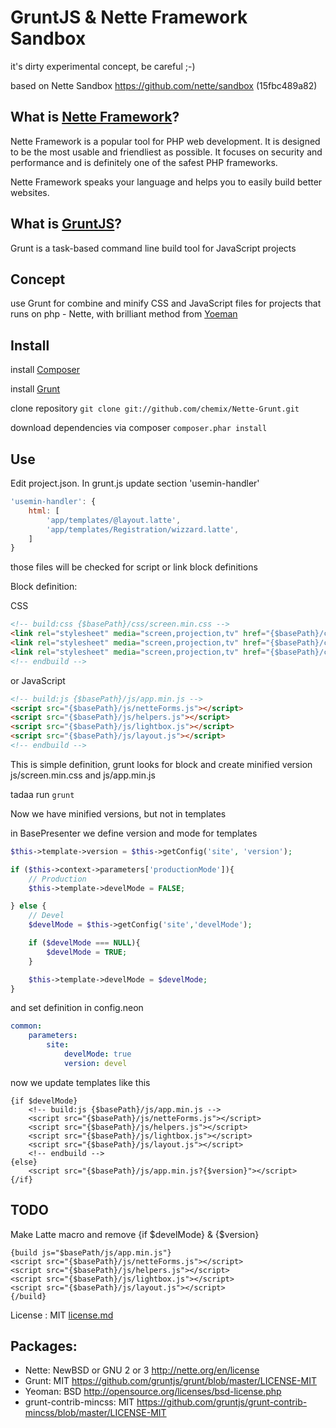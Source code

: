 GruntJS & Nette Framework Sandbox
=================================

it's dirty experimental concept, be careful ;-)

based on Nette Sandbox https://github.com/nette/sandbox (15fbc489a82)



What is [Nette Framework](http://nette.org)?
------------------------

Nette Framework is a popular tool for PHP web development. It is designed to be
the most usable and friendliest as possible. It focuses on security and
performance and is definitely one of the safest PHP frameworks.

Nette Framework speaks your language and helps you to easily build better websites.

What is [GruntJS](http://gruntjs.com)?
------------------------

Grunt is a task-based command line build tool for JavaScript projects



Concept
------------------------

use Grunt for combine and minify CSS and JavaScript files for projects that runs
on php - Nette, with brilliant method from [Yoeman](http://yeoman.io)



Install
------------------------

install [Composer](http://getcomposer.org)

install [Grunt](http://gruntjs.com)

clone repository
`git clone git://github.com/chemix/Nette-Grunt.git`

download dependencies via composer
`composer.phar install`

Use
------------------------

Edit project.json. In grunt.js update section 'usemin-handler'
```JavaScript
'usemin-handler': {
	html: [
		'app/templates/@layout.latte',
		'app/templates/Registration/wizzard.latte',
	]
}
```

those files will be checked for script or link block definitions

Block definition:

CSS
```html
<!-- build:css {$basePath}/css/screen.min.css -->
<link rel="stylesheet" media="screen,projection,tv" href="{$basePath}/css/reset.css">
<link rel="stylesheet" media="screen,projection,tv" href="{$basePath}/css/screen.css">
<link rel="stylesheet" media="screen,projection,tv" href="{$basePath}/css/hyperCSS3.css">
<!-- endbuild -->
```


or JavaScript
```html
<!-- build:js {$basePath}/js/app.min.js -->
<script src="{$basePath}/js/netteForms.js"></script>
<script src="{$basePath}/js/helpers.js"></script>
<script src="{$basePath}/js/lightbox.js"></script>
<script src="{$basePath}/js/layout.js"></script>
<!-- endbuild -->
```

This is simple definition, grunt looks for block and create minified version js/screen.min.css and js/app.min.js

tadaa run `grunt`

Now we have minified versions, but not in templates

in BasePresenter we define version and mode for templates

```php
$this->template->version = $this->getConfig('site', 'version');

if ($this->context->parameters['productionMode']){
	// Production
	$this->template->develMode = FALSE;

} else {
	// Devel
	$develMode = $this->getConfig('site','develMode');

	if ($develMode === NULL){
		$develMode = TRUE;
	}

	$this->template->develMode = $develMode;
}
```
and set definition in config.neon

```yaml
common:
	parameters:
		site:
			develMode: true
			version: devel
```

now we update templates like this

```smarty
{if $develMode}
	<!-- build:js {$basePath}/js/app.min.js -->
	<script src="{$basePath}/js/netteForms.js"></script>
	<script src="{$basePath}/js/helpers.js"></script>
	<script src="{$basePath}/js/lightbox.js"></script>
	<script src="{$basePath}/js/layout.js"></script>
	<!-- endbuild -->
{else}
	<script src="{$basePath}/js/app.min.js?{$version}"></script>
{/if}
```


TODO
------------------------

Make Latte macro and remove {if $develMode} & {$version}

```smarty
{build js="$basePath/js/app.min.js"}
<script src="{$basePath}/js/netteForms.js"></script>
<script src="{$basePath}/js/helpers.js"></script>
<script src="{$basePath}/js/lightbox.js"></script>
<script src="{$basePath}/js/layout.js"></script>
{/build}
```



License : MIT [license.md](https://github.com/chemix/Nette-Grunt/blob/master/license.md)

Packages:
------------------------
 - Nette: NewBSD or GNU 2 or 3 http://nette.org/en/license
 - Grunt: MIT https://github.com/gruntjs/grunt/blob/master/LICENSE-MIT
 - Yeoman: BSD http://opensource.org/licenses/bsd-license.php
 - grunt-contrib-mincss: MIT https://github.com/gruntjs/grunt-contrib-mincss/blob/master/LICENSE-MIT



